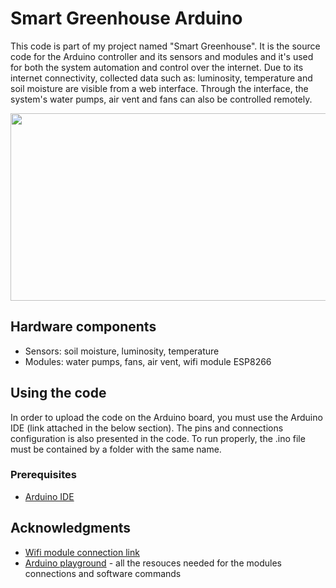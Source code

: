 # Smart Greenhouse Arduino

This code is part of my project named "Smart Greenhouse". It is the source code for the Arduino controller and its sensors and modules and it's used for both the system automation and control over the internet. Due to its internet connectivity, collected data such as: luminosity, temperature and soil moisture are visible from a web interface. Through the interface, the system's water pumps, air vent and fans can also be controlled remotely. 

<p align="center">
  <img width="600" height="300" src="https://i.imgur.com/XhnbyF9.png">
</p>

## Hardware components 
* Sensors: soil moisture, luminosity, temperature
* Modules: water pumps, fans, air vent, wifi module ESP8266

## Using the code

In order to upload the code on the Arduino board, you must use the Arduino IDE (link attached in the below section). The pins and connections configuration is also presented in the code. To run properly, the .ino file must be contained by a folder with the same name.

### Prerequisites

* [Arduino IDE](https://www.arduino.cc/en/Main/Software)


## Acknowledgments

* [Wifi module connection link](https://create.arduino.cc/projecthub/circuito-io-team/simple-arduino-uno-esp-8266-integration-dba10b)
* [Arduino playground](https://playground.arduino.cc/) - all the resouces needed for the modules connections and software commands
